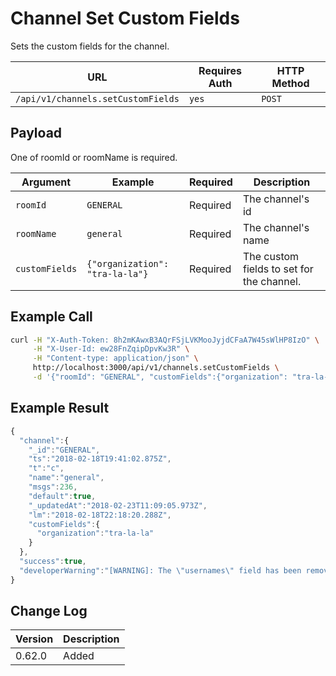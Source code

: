 # Channel Set Custom Fields

Sets the custom fields for the channel.

| URL                                | Requires Auth | HTTP Method |
| ---------------------------------- | ------------- | ----------- |
| `/api/v1/channels.setCustomFields` | `yes`         | `POST`      |

## Payload

One of roomId or roomName is required.

| Argument       | Example                         | Required | Description                               |
| -------------- | ------------------------------- | -------- | ----------------------------------------- |
| `roomId`       | `GENERAL`                       | Required | The channel's id                          |
| `roomName`     | `general`                       | Required | The channel's name                        |
| `customFields` | `{"organization": "tra-la-la"}` | Required | The custom fields to set for the channel. |

## Example Call

```bash
curl -H "X-Auth-Token: 8h2mKAwxB3AQrFSjLVKMooJyjdCFaA7W45sWlHP8IzO" \
     -H "X-User-Id: ew28FnZqipDpvKw3R" \
     -H "Content-type: application/json" \
     http://localhost:3000/api/v1/channels.setCustomFields \
     -d '{"roomId": "GENERAL", "customFields":{"organization": "tra-la-la"} }'
```

## Example Result

```javascript
{
  "channel":{
    "_id":"GENERAL",
    "ts":"2018-02-18T19:41:02.875Z",
    "t":"c",
    "name":"general",
    "msgs":236,
    "default":true,
    "_updatedAt":"2018-02-23T11:09:05.973Z",
    "lm":"2018-02-18T22:18:20.288Z",
    "customFields":{
      "organization":"tra-la-la"
    }
  },
  "success":true,
  "developerWarning":"[WARNING]: The \"usernames\" field has been removed for performance reasons. Please use the \"*.members\" endpoint to get a list of members/users in a room."
}
```

## Change Log

| Version | Description |
| ------- | ----------- |
| 0.62.0  | Added       |
